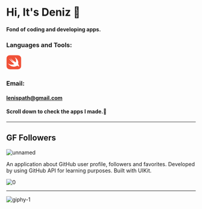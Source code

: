# Hi, It's Deniz 🐉


####  Fond of coding and developing apps.

<h3 align="left">Languages and Tools:</h3>
<p align="left"> <a href="https://developer.apple.com/swift/" target="_blank" rel="noreferrer"> <img src="https://raw.githubusercontent.com/devicons/devicon/master/icons/swift/swift-original.svg" alt="swift" width="40" height="40"/> </a> </p>

### Email:
#### lenispath@gmail.com
#### Scroll down to check the apps I made.🌠
---------------------------------------------------------------------------- 
## GF Followers
![unnamed](https://github.com/DDilbilir0700/GHFollowers/assets/136610570/17fc9f3e-b9a3-4e29-a21d-788f81311f5c)

An application about GitHub user profile, followers and favorites. Developed by using GitHub API for learning purposes. Built with UIKit.

![0](https://github.com/DDilbilir0700/GHFollowers/assets/136610570/91d922d4-9463-477e-a747-663e3e33c727)

----------------------------------------------------------------------------
![giphy-1](https://github.com/DDilbilir0700/DDilbilir0700/assets/136610570/e7c3b5f5-ad24-4e1d-bc07-8b1553b4c888)


